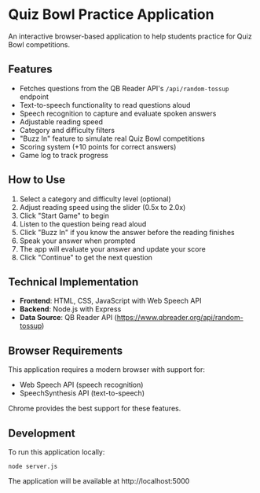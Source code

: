 # Quiz Bowl Practice Application

An interactive browser-based application to help students practice for Quiz Bowl competitions.

## Features

- Fetches questions from the QB Reader API's `/api/random-tossup` endpoint
- Text-to-speech functionality to read questions aloud
- Speech recognition to capture and evaluate spoken answers
- Adjustable reading speed
- Category and difficulty filters
- "Buzz In" feature to simulate real Quiz Bowl competitions
- Scoring system (+10 points for correct answers)
- Game log to track progress

## How to Use

1. Select a category and difficulty level (optional)
2. Adjust reading speed using the slider (0.5x to 2.0x)
3. Click "Start Game" to begin
4. Listen to the question being read aloud
5. Click "Buzz In" if you know the answer before the reading finishes
6. Speak your answer when prompted
7. The app will evaluate your answer and update your score
8. Click "Continue" to get the next question

## Technical Implementation

- **Frontend**: HTML, CSS, JavaScript with Web Speech API
- **Backend**: Node.js with Express
- **Data Source**: QB Reader API (https://www.qbreader.org/api/random-tossup)

## Browser Requirements

This application requires a modern browser with support for:
- Web Speech API (speech recognition)
- SpeechSynthesis API (text-to-speech)

Chrome provides the best support for these features.

## Development

To run this application locally:

```
node server.js
```

The application will be available at http://localhost:5000